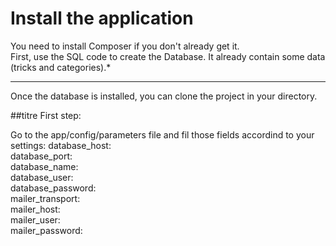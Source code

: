 Install the application
========================

You need to install Composer if you don't already get it.  
First, use the SQL code to create the Database. It already contain some data (tricks and categories).*

-----------------

Once the database is installed, you can clone the project in your directory.

##titre First step:

Go to the app/config/parameters file and fil those fields accordind to your settings:
    database_host:   
    database_port:   
    database_name:   
    database_user:   
    database_password:   
    mailer_transport:   
    mailer_host:   
    mailer_user:   
    mailer_password:   
